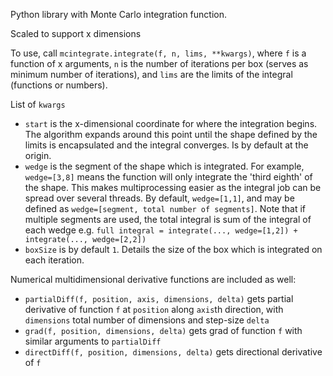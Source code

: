 Python library with Monte Carlo integration function.

Scaled to support x dimensions

To use, call `mcintegrate.integrate(f, n, lims, **kwargs)`, where `f` is a function of x arguments, `n` is the number of iterations per box (serves as minimum number of iterations), and `lims` are the limits of the integral (functions or numbers). 

List of `kwargs`
 - `start` is the x-dimensional coordinate for where the integration begins. The algorithm expands around this point until the shape defined by the limits is encapsulated and the integral converges. Is by default at the origin.
 - `wedge` is the segment of the shape which is integrated. For example, `wedge=[3,8]` means the function will only integrate the 'third eighth' of the shape. This makes multiprocessing easier as the integral job can be spread over several threads. By default, `wedge=[1,1]`, and may be defined as `wedge=[segment, total number of segments]`. Note that if multiple segments are used, the total integral is sum of the integral of each wedge e.g. `full integral = integrate(..., wedge=[1,2]) + integrate(..., wedge=[2,2])`
 - `boxSize` is by default `1`. Details the size of the box which is integrated on each iteration.

Numerical multidimensional derivative functions are included as well:
 - `partialDiff(f, position, axis, dimensions, delta)` gets partial derivative of function `f` at `position` along `axis`th direction, with `dimensions` total number of dimensions and step-size `delta`
 - `grad(f, position, dimensions, delta)` gets grad of function `f` with similar arguments to `partialDiff`
 - `directDiff(f, position, dimensions, delta)` gets directional derivative of `f`